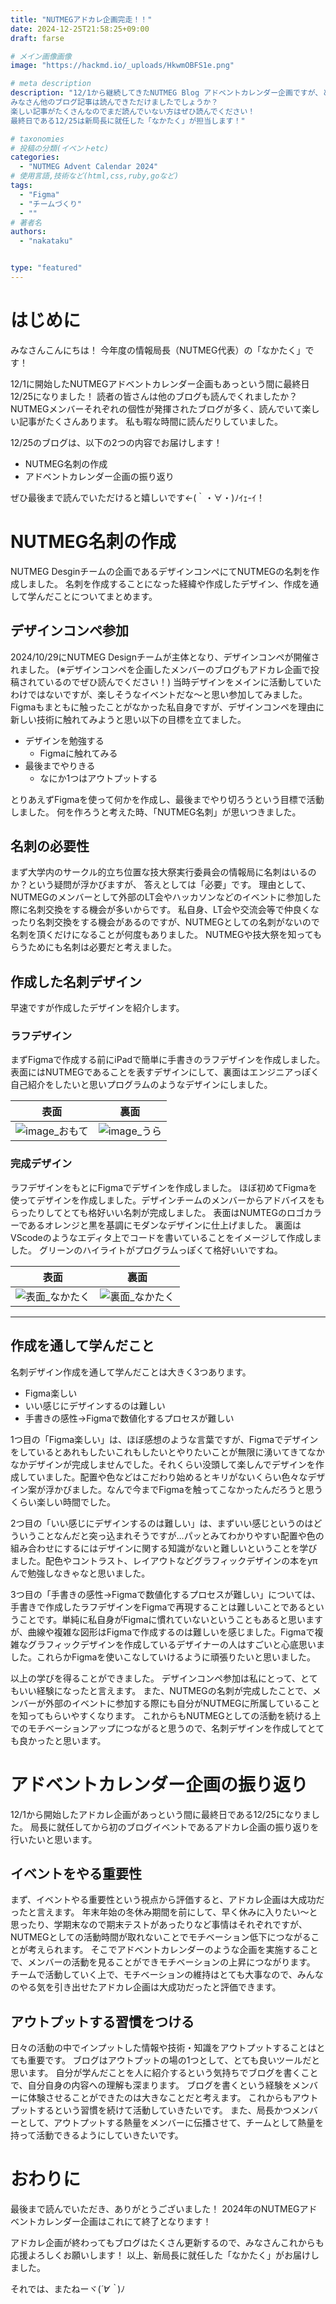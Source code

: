 ```yaml
---
title: "NUTMEGアドカレ企画完走！！"
date: 2024-12-25T21:58:25+09:00
draft: farse

# メイン画像画像
image: "https://hackmd.io/_uploads/HkwmOBFS1e.png"

# meta description
description: "12/1から継続してきたNUTMEG Blog アドベントカレンダー企画ですが、とうとう最終日の12/25になりました！
みなさん他のブログ記事は読んできただけましたでしょうか？
楽しい記事がたくさんなのでまだ読んでいない方はぜひ読んでください！
最終日である12/25は新局長に就任した「なかたく」が担当します！"

# taxonomies
# 投稿の分類(イベントetc)
categories:
  - "NUTMEG Advent Calendar 2024"
# 使用言語,技術など(html,css,ruby,goなど)
tags:
  - "Figma"
  - "チームづくり"
  - ""
# 著者名
authors:
  - "nakataku"


type: "featured"
---
```

# はじめに
みなさんこんにちは！
今年度の情報局長（NUTMEG代表）の「なかたく」です！

12/1に開始したNUTMEGアドベントカレンダー企画もあっという間に最終日12/25になりました！
読者の皆さんは他のブログも読んでくれましたか？
NUTMEGメンバーそれぞれの個性が発揮されたブログが多く、読んでいて楽しい記事がたくさんあります。
私も暇な時間に読んだりしていました。

12/25のブログは、以下の2つの内容でお届けします！
- NUTMEG名刺の作成
- アドベントカレンダー企画の振り返り

ぜひ最後まで読んでいただけると嬉しいです←(｀・∀・)ﾉｲｪ-ｲ！

# NUTMEG名刺の作成
NUTMEG Desginチームの企画であるデザインコンペにてNUTMEGの名刺を作成しました。
名刺を作成することになった経緯や作成したデザイン、作成を通して学んだことについてまとめます。

## デザインコンペ参加
2024/10/29にNUTMEG Designチームが主体となり、デザインコンペが開催されました。
(※デザインコンペを企画したメンバーのブログもアドカレ企画で投稿されているのでぜひ読んでください！)
当時デザインをメインに活動していたわけではないですが、楽しそうなイベントだな〜と思い参加してみました。
Figmaもまともに触ったことがなかった私自身ですが、デザインコンペを理由に新しい技術に触れてみようと思い以下の目標を立てました。

- デザインを勉強する
  - Figmaに触れてみる
- 最後までやりきる
  - なにか1つはアウトプットする

とりあえずFigmaを使って何かを作成し、最後までやり切ろうという目標で活動しました。
何を作ろうと考えた時、「NUTMEG名刺」が思いつきました。

## 名刺の必要性
まず大学内のサークル的立ち位置な技大祭実行委員会の情報局に名刺はいるのか？という疑問が浮かびますが、
答えとしては「必要」です。
理由として、NUTMEGのメンバーとして外部のLT会やハッカソンなどのイベントに参加した際に名刺交換をする機会が多いからです。
私自身、LT会や交流会等で仲良くなったり名刺交換をする機会があるのですが、NUTMEGとしての名刺がないので名刺を頂くだけになることが何度もありました。
NUTMEGや技大祭を知ってもらうためにも名刺は必要だと考えました。

## 作成した名刺デザイン
早速ですが作成したデザインを紹介します。

### ラフデザイン
まずFigmaで作成する前にiPadで簡単に手書きのラフデザインを作成しました。
表面にはNUTMEGであることを表すデザインにして、裏面はエンジニアっぽく自己紹介をしたいと思いプログラムのようなデザインにしました。

| 表面                                     | 裏面                                     |
| --------------------------------------------- | --------------------------------------------- |
| ![image_おもて](https://hackmd.io/_uploads/BJetIuKH1e.png)|![image_うら](https://hackmd.io/_uploads/Hy2tI_KBJl.png)|

### 完成デザイン
ラフデザインをもとにFigmaでデザインを作成しました。
ほぼ初めてFigmaを使ってデザインを作成しました。デザインチームのメンバーからアドバイスをもらったりしてとても格好いい名刺が完成しました。
表面はNUMTEGのロゴカラーであるオレンジと黒を基調にモダンなデザインに仕上げました。
裏面はVScodeのようなエディタ上でコードを書いていることをイメージして作成しました。
グリーンのハイライトがプログラムっぽくて格好いいですね。

| 表面                                     | 裏面                                     |
| --------------------------------------------- | --------------------------------------------- |
| ![表面_なかたく](https://hackmd.io/_uploads/SJEU0vKBye.png)|![裏面_なかたく](https://hackmd.io/_uploads/BJZjRwYr1x.png)|

---

## 作成を通して学んだこと
名刺デザイン作成を通して学んだことは大きく3つあります。

- Figma楽しい
- いい感じにデザインするのは難しい
- 手書きの感性→Figmaで数値化するプロセスが難しい

1つ目の「Figma楽しい」は、ほぼ感想のような言葉ですが、Figmaでデザインをしているとあれもしたいこれもしたいとやりたいことが無限に湧いてきてなかなかデザインが完成しませんでした。それくらい没頭して楽しんでデザインを作成していました。配置や色などはこだわり始めるとキリがないくらい色々なデザイン案が浮かびました。なんで今までFigmaを触ってこなかったんだろうと思うくらい楽しい時間でした。

2つ目の「いい感じにデザインするのは難しい」は、まずいい感じというのはどういうことなんだと突っ込まれそうですが…パッとみてわかりやすい配置や色の組み合わせにするにはデザインに関する知識がないと難しいということを学びました。配色やコントラスト、レイアウトなどグラフィックデザインの本をyπんで勉強しなきゃなと思いました。

3つ目の「手書きの感性→Figmaで数値化するプロセスが難しい」については、手書きで作成したラフデザインをFigmaで再現することは難しいことであるということです。単純に私自身がFigmaに慣れていないということもあると思いますが、曲線や複雑な図形はFigmaで作成するのは難しいを感じました。Figmaで複雑なグラフィックデザインを作成しているデザイナーの人はすごいと心底思いました。これらかFigmaを使いこなしていけるように頑張りたいと思いました。

以上の学びを得ることができました。
デザインコンペ参加は私にとって、とてもいい経験になったと言えます。
また、NUTMEGの名刺が完成したことで、メンバーが外部のイベントに参加する際にも自分がNUTMEGに所属していることを知ってもらいやすくなります。
これからもNUTMEGとしての活動を続ける上でのモチベーションアップにつながると思うので、名刺デザインを作成してとても良かったと思います。

# アドベントカレンダー企画の振り返り
12/1から開始したアドカレ企画があっという間に最終日である12/25になりました。
局長に就任してから初のブログイベントであるアドカレ企画の振り返りを行いたいと思います。

## イベントをやる重要性
まず、イベントやる重要性という視点から評価すると、アドカレ企画は大成功だったと言えます。
年末年始の冬休み期間を前にして、早く休みに入りたい〜と思ったり、学期末なので期末テストがあったりなど事情はそれぞれですが、NUTMEGとしての活動時間が取れないことでモチベーション低下につながることが考えられます。
そこでアドベントカレンダーのような企画を実施することで、メンバーの活動を見ることができモチベーションの上昇につながります。
チームで活動していく上で、モチベーションの維持はとても大事なので、みんなのやる気を引き出せたアドカレ企画は大成功だったと評価できます。

## アウトプットする習慣をつける
日々の活動の中でインプットした情報や技術・知識をアウトプットすることはとても重要です。
ブログはアウトプットの場の1つとして、とても良いツールだと思います。
自分が学んだことを人に紹介するという気持ちでブログを書くことで、自分自身の内容への理解も深まります。
ブログを書くという経験をメンバーに体験させることができたのは大きなことだと考えます。
これからもアウトプットするという習慣を続けて活動していきたいです。
また、局長かつメンバーとして、アウトプットする熱量をメンバーに伝播させて、チームとして熱量を持って活動できるようにしていきたいです。

# おわりに
最後まで読んでいただき、ありがとうございました！
2024年のNUTMEGアドベントカレンダー企画はこれにて終了となります！

アドカレ企画が終わってもブログはたくさん更新するので、みなさんこれからも応援よろしくお願いします！
以上、新局長に就任した「なかたく」がお届けしました。

それでは、またねーヾ(*´∀｀*)ﾉ
